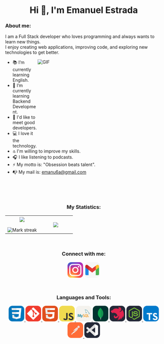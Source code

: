 <h1 align="center">Hi 👋, I'm Emanuel Estrada</h1>

### About me:
I am a Full Stack developer who loves programming and always wants to learn new things.<br/>
I enjoy creating web applications, improving code, and exploring new technologies to get better.

<img align="right" alt="GIF" src="https://media0.giphy.com/media/v1.Y2lkPTc5MGI3NjExbTI2czZ4dDJ4Z2xscnkxdml4Z203ZXFucnV6OG5pYWxrMnk2aWxuYSZlcD12MV9pbnRlcm5hbF9naWZfYnlfaWQmY3Q9Zw/A5yOQJ3X3y0Xyd476S/giphy.gif" width="400" height="280" />

- 📚 I’m currently learning English.
- 🔭 I’m currently learning Backend Development.
- 💯 I'd like to meet good developers.
- 💻 I love it the technology.
- 🔝 I'm willing to improve my skills.
- 🎧 I like listening to podcasts.
- ⚡ My motto is: "Obsession beats talent".
- 📭 My mail is: emanu6a@gmail.com  

<br/>
<br/>
<br/>

<h3 align="center">My Statistics:</h3>
<p align="center">
<table align="center">
<tr border="none">
<td width="50%" align="center">
  
  <img  align="center"  src="https://github-readme-stats.vercel.app/api?username=coder-emanuel&theme=dark&show_icons=true&count_private=true" />
  <br></br>
  <img  title="🔥 Get streak stats for your profile at git.io/streak-stats" alt="Mark streak" src="https://github-readme-streak-stats.herokuapp.com/?user=coder-emanuel&theme=dark&hide_border=false" /> 
</td>
<td width="50%" align="center">

  <img  align="center"  src="https://github-readme-stats.anuraghazra1.vercel.app/api/top-langs/?username=coder-emanuel&theme=dark&hide_border=false&no-bg=true&no-frame=true&langs_count=10"/>
  
  </td>
</tr>
</table>

<br/>

<h3 align="center">Connect with me:</h3>
<p align="center">
<a href="" ><img align="center" src="https://github.com/tandpfun/skill-icons/blob/main/icons/Instagram.svg" alt="" height="50" width="50" /></a>
<a><img align="center" src="https://github.com/tandpfun/skill-icons/blob/main/icons/Gmail-Light.svg" alt="" height="50" width="50" /></a>
</p>

<br/>

<h3 align="center">Languages and Tools:</h3>
<p align="center"> </a> <a href="https://developer.mozilla.org/es/docs/Web/CSS" target="_blank" rel="noreferrer"> <img src="https://github.com/tandpfun/skill-icons/blob/main/icons/CSS.svg" alt="css3" width="50" height="50"/> </a> <a href="https://git-scm.com/" target="_blank" rel="noreferrer"> <img src="https://github.com/tandpfun/skill-icons/blob/main/icons/Git.svg" alt="git" width="50" height="50"/> </a> <a href="https://developer.mozilla.org/es/docs/Web/HTML" target="_blank" rel="noreferrer"> <img src="https://github.com/tandpfun/skill-icons/blob/main/icons/HTML.svg" alt="html5" width="50" height="50"/> </a> </a> <a href="https://developer.mozilla.org/en-US/docs/Web/JavaScript" target="_blank" rel="noreferrer"> <img src="https://github.com/tandpfun/skill-icons/blob/main/icons/JavaScript.svg" alt="javascript" width="50" height="50"/> <a href="https://www.mysql.com/" target="_blank" rel="noreferrer"> <img src="https://github.com/tandpfun/skill-icons/blob/main/icons/MySQL-Light.svg" alt="mysql" width="50" height="50"/> </a> <a href="https://www.mongodb.com/" target="_blank" rel="noreferrer"> <img src="https://github.com/tandpfun/skill-icons/blob/main/icons/MongoDB.svg" alt="mongodb" width="50" height="50"/> </a> <a href="https://nestjs.com/" target="_blank" rel="noreferrer"> <img src="https://github.com/tandpfun/skill-icons/blob/main/icons/NestJS-Dark.svg" alt="nestjs" width="50" height="50"/> </a> <a href="https://nodejs.org/en" target="_blank" rel="noreferrer"> <img src="https://github.com/tandpfun/skill-icons/blob/main/icons/NodeJS-Dark.svg" alt="nodejs" width="50" height="50"/> </a> <a href="https://www.typescriptlang.org/" target="_blank" rel="noreferrer"> <img src="https://github.com/tandpfun/skill-icons/blob/main/icons/TypeScript.svg" alt="typescript" width="50" height="50"/> </a> <a href="https://www.postman.com/" target="_blank" rel="noreferrer"> <img src="https://github.com/tandpfun/skill-icons/blob/main/icons/Postman.svg" alt="postman" width="50" height="50"/> </a> <a href="https://code.visualstudio.com/" target="_blank" rel="noreferrer"> <img src="https://github.com/tandpfun/skill-icons/blob/main/icons/VSCode-Dark.svg" alt="vscode" width="50" height="50"/> </a> </p>

